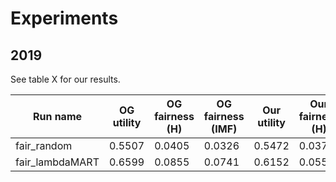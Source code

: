 # Experiments
## 2019
See table X for our results.

| Run name        | OG utility | OG fairness (H) | OG fairness (IMF) | Our utility | Our fairness (H) | Our fairness (IMF) |
| --------------- | ---------- | --------------- | ----------------- | ----------- | ---------------- | ------------------ |
| fair_random     | 0.5507     | 0.0405          | 0.0326            | 0.5472      | 0.0377           |                    |
| fair_lambdaMART | 0.6599     | 0.0855          | 0.0741            | 0.6152      | 0.0553           |                    |
